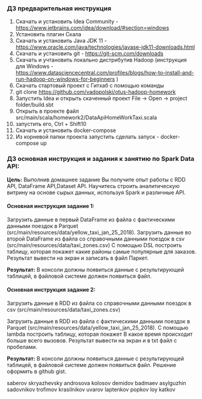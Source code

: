 ### ДЗ предварительная инструкция

1) Скачать и установить Idea Community - https://www.jetbrains.com/idea/download/#section=windows
2) Установить плагин Скала
3) Скачать и установить Java JDK 11 - https://www.oracle.com/java/technologies/javase-jdk11-downloads.html
4) Скачать и установить git - https://git-scm.com/downloads
5) Скачать и учтановить локально дистрибутив Hadoop (инструкция для Windows - https://www.datasciencecentral.com/profiles/blogs/how-to-install-and-run-hadoop-on-windows-for-beginners )
6) Cкачать стартовый проект с Гитхаб c помощью команды
7) git clone https://github.com/vadopolski/otus-hadoop-homework
8) Запустить Idea и открыть скаченный проект File -> Open -> project folder/build.sbt
9) Открыть в проекте  файл src/main/scala/homework2/DataApiHomeWorkTaxi.scala
10) запустить его, Ctrl + Shift10
11) Скачать и установить docker-compose
12) Из корневой папки проекта запустить сделать запуск - docker-compose up


### ДЗ основная инструкция и задания к занятию по Spark Data API:

**Цель:** Выполнив домашнее задание Вы получите опыт работы с RDD API, DataFrame API,Dataset API. Научитесь строить аналитическую витрину на основе сырых данных, используя Spark и различные API.

#### Основная инструкция задание 1:
Загрузить данные в первый DataFrame из файла с фактическими данными поездок в Parquet (src/main/resources/data/yellow_taxi_jan_25_2018).
Загрузить данные во второй DataFrame из файла со справочными данными поездок в csv (src/main/resources/data/taxi_zones.csv)
С помощью DSL построить таблицу, которая покажет какие районы самые популярные для заказов. Результат вывести на экран и записать в файл Паркет.

**Результат:**
В консоли должны появиться данные с результирующей таблицей, в файловой системе должен появиться файл.

#### Основная инструкция задание 2:
Загрузить данные в RDD из файла со справочными данными поездок в csv (src/main/resources/data/taxi_zones.csv)

Загрузить данные в RDD из файла с фактическими данными поездок в Parquet (src/main/resources/data/yellow_taxi_jan_25_2018).
С помощью lambda построить таблицу, которая покажет В какое время происходит больше всего вызовов. Результат вывести на экран и в txt файл c пробелами.

**Результат:**
В консоли должны появиться данные с результирующей таблицей, в файловой системе должен появиться файл.
Решение оформить в github gist.



saberov
skryazhevsky
androsova
kolosov
demidov
badmaev
asylguzhin
sadovnikov
trofimov
krasilnikov
uvarov
laptenkov
popkov
loy
katkov

